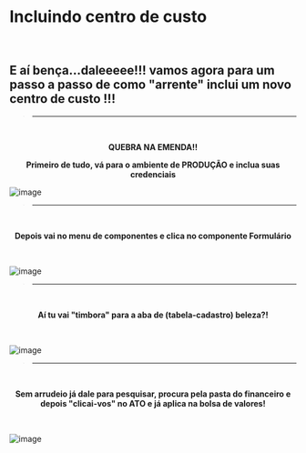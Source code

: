 # Incluindo centro de custo

<br>

## E aí bença...daleeeee!!! vamos agora para um passo a passo de como "arrente" inclui um novo centro de custo !!!   

> ---------------------------------------------------
<br>

<p align = "center">
    <strong> QUEBRA NA EMENDA!! </strong> 
</p>

<p align = "center">
    <strong> Primeiro de tudo, vá para o ambiente de PRODUÇÃO e inclua suas credenciais </strong> 
</p>

![image](https://user-images.githubusercontent.com/95197081/176182768-9c07e26f-13a4-43ac-87f7-473b876d3882.png)

> ---------------------------------------------------
<br>

<p align = "center">
    <strong> Depois vai no menu de componentes e clica no componente Formulário </strong> 
</p>

<br>

![image](https://user-images.githubusercontent.com/95197081/176188763-bc790f32-a7ff-4dd4-b163-677f2c091500.png)

> ---------------------------------------------------
<br>

<p align = "center">
    <strong> Aí tu vai "timbora" para a aba de (tabela-cadastro) beleza?! </strong> 
</p>

<br>

![image](https://user-images.githubusercontent.com/95197081/176191587-dd7d4fc0-2ab1-4b0f-b1be-065b7d30396b.png)

> ---------------------------------------------------
<br>

<p align = "center">
    <strong> Sem arrudeio já dale para pesquisar, procura pela pasta do financeiro e depois "clicai-vos" no ATO e já aplica na bolsa de valores! </strong> 
</p>

<br>

![image](https://user-images.githubusercontent.com/95197081/176195598-233bf84f-ade9-4a9a-b547-fbc823484bba.png)





